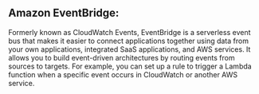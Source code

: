 ## Amazon EventBridge: 

Formerly known as CloudWatch Events, EventBridge is a serverless event bus that makes it easier to connect applications together using data from your own applications, integrated SaaS applications, and AWS services. It allows you to build event-driven architectures by routing events from sources to targets. For example, you can set up a rule to trigger a Lambda function when a specific event occurs in CloudWatch or another AWS service.

